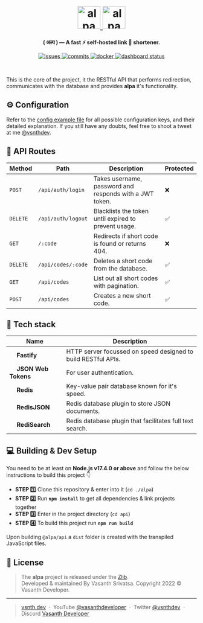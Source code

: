 <br>
<h1 align="center">
    <a href="https://alpa.vercel.app#gh-light-mode-only" target="_blank" rel="noopener">
        <img src="https://raw.githubusercontent.com/vsnthdev/alpa/dev/docs/media/logo_light.svg" alt="alpa" height="60">
    </a>
    <a href="https://alpa.vercel.app#gh-dark-mode-only" target="_blank" rel="noopener">
        <img src="https://raw.githubusercontent.com/vsnthdev/alpa/dev/docs/media/logo_dark.svg" alt="alpa" height="60">
    </a>
</h1>



<p align="center"><strong>( अल्प ) — A fast ⚡ self-hosted link 🔗 shortener.</strong></p>

<p align="center">
    <a href="https://github.com/vsnthdev/alpa/issues">
        <img src="https://img.shields.io/github/issues/vsnthdev/alpa.svg?style=flat-square" alt="issues">
    </a>
    <a href="https://github.com/vsnthdev/alpa/commits/main">
        <img src="https://img.shields.io/github/last-commit/vsnthdev/alpa.svg?style=flat-square"
            alt="commits">
    </a>
    <a href="https://hub.docker.com/r/vsnthdev/alpa-api" target="_blank" rel="noopener">
        <img src="https://img.shields.io/docker/pulls/vsnthdev/alpa-api?color=1E90FF&style=flat-square" alt="docker">
    </a>
    <a href="https://alpa.vercel.app" target="_blank" rel="noopener">
        <img src="https://img.shields.io/website?label=dashboard&logo=vercel&style=flat-square&url=https%3A%2F%2Falpa.vercel.app" alt="dashboard status">
    </a>
</p>

<br>

This is the core of the project, it the RESTful API that performs redirection, communicates with the database and provides **alpa** it's functionality.

## ⚙️ Configuration

Refer to the [config example file](https://github.com/vsnthdev/alpa/blob/main/api/config.example.yml) for all possible configuration keys, and their detailed explanation. If you still have any doubts, feel free to shoot a tweet at me [@vsnthdev](https://vas.cx/@me).

## 🔭 API Routes

| Method | Path | Description | Protected |
|---|---|---|---|
| `POST` | `/api/auth/login` | Takes username, password and responds with a JWT token. | ❌ |
| `DELETE` | `/api/auth/logout` | Blacklists the token until expired to prevent usage. | ✅ |
| `GET` | `/:code` | Redirects if short code is found or returns 404. | ❌ |
| `DELETE` | `/api/codes/:code` | Deletes a short code from the database. | ✅ |
| `GET` | `/api/codes` | List out all short codes with pagination. | ✅ |
| `POST` | `/api/codes` | Creates a new short code. | ✅ |

## 🔮 Tech stack

| Name | Description |
| --- | --- |
| <img height="15" src="https://www.svgrepo.com/show/306030/fastify.svg"> **Fastify** | HTTP server focussed on speed designed to build RESTful APIs. |
| <img height="15" src="https://www.svgrepo.com/show/353943/json.svg"> **JSON Web Tokens** | For user authentication. |
| <img height="15" src="https://www.svgrepo.com/show/303460/redis-logo.svg"> **Redis** | Key-value pair database known for it's speed. |
| <img height="15" src="https://www.svgrepo.com/show/361050/bracket-dot.svg"> **RedisJSON** | Redis database plugin to store JSON documents. |
| <img height="15" src="https://redis.com/wp-content/uploads/2020/06/redisearch.png"> **RediSearch** | Redis database plugin that facilitates full text search. |

## 💻 Building & Dev Setup

You need to be at least on **Node.js v17.4.0 or above** and follow the below instructions to build this project 👇

- **STEP 1️⃣**  Clone this repository & enter into it (`cd ./alpa`)
- **STEP 2️⃣**  Run **`npm install`** to get all dependencies & link projects together
- **STEP 3️⃣**  Enter in the project directory (`cd api`)
- **STEP 4️⃣**  To build this project run **`npm run build`**

Upon building `@alpa/api` a `dist` folder is created with the transpiled JavaScript files.

## 📰 License
> The **alpa** project is released under the [Zlib](https://github.com/vsnthdev/alpa/blob/main/LICENSE.md). <br> Developed &amp; maintained By Vasanth Srivatsa. Copyright 2022 © Vasanth Developer.
<hr>

> <a href="https://vsnth.dev" target="_blank" rel="noopener">vsnth.dev</a> &nbsp;&middot;&nbsp;
> YouTube <a href="https://vas.cx/videos" target="_blank" rel="noopener">@vasanthdeveloper</a> &nbsp;&middot;&nbsp;
> Twitter <a href="https://vas.cx/twitter" target="_blank" rel="noopener">@vsnthdev</a> &nbsp;&middot;&nbsp;
> Discord <a href="https://vas.cx/discord" target="_blank" rel="noopener">Vasanth Developer</a>
